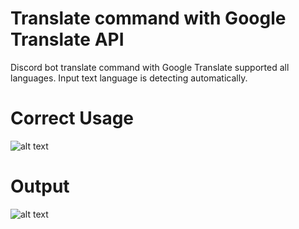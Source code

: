 # Translate command with Google Translate API

Discord bot translate command with Google Translate supported all languages. Input text language is detecting automatically.

# Correct Usage

![alt text](https://media.discordapp.net/attachments/786493986042675243/857900872108867604/unknown.png)

# Output

![alt text](https://media.discordapp.net/attachments/786493986042675243/857901710285471774/unknown.png)



